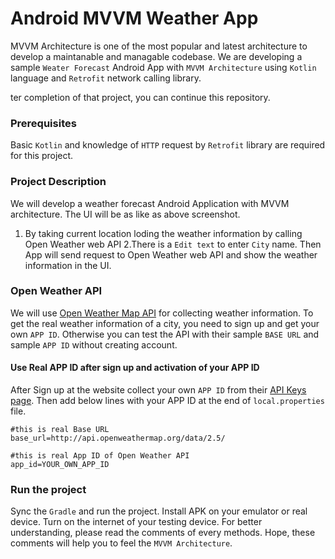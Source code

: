 # Android MVVM Weather App

MVVM Architecture is one of the most popular and latest architecture to develop a maintanable and managable codebase. We are developing a sample `Weater Forecast` Android App with `MVVM Architecture` using `Kotlin` language and `Retrofit` network calling library. 

ter completion of that project, you can continue this repository.





### Prerequisites
Basic `Kotlin` and knowledge of `HTTP` request by `Retrofit` library are required for this project. 
### Project Description
We will develop a weather forecast Android Application with MVVM architecture. The UI will be as like as above screenshot. 
1. By taking current location loding the weather information by calling Open Weather web API
2.There is a `Edit text` to enter `City` name.  Then App will send request to Open Weather web API and show the weather information in the UI.

### Open Weather API
We will use [Open Weather Map API](https://openweathermap.org/api) for collecting weather information. To get the real weather information of a city, you need to sign up and get your own `APP ID`. Otherwise you can test the API with their sample `BASE URL` and sample `APP ID` without creating account.




#### Use Real APP ID after sign up and activation of your APP ID
After Sign up at the website collect your own `APP ID` from their [API Keys page](https://home.openweathermap.org/api_keys). Then add below lines with your APP ID at the end of `local.properties` file.
```properties
#this is real Base URL
base_url=http://api.openweathermap.org/data/2.5/

#this is real App ID of Open Weather API
app_id=YOUR_OWN_APP_ID
```

### Run the project
Sync the `Gradle` and run the project. Install APK on your emulator or real device. Turn on the internet of your testing device. For better understanding, please read the comments of every methods. Hope, these comments will help you to feel the `MVVM Architecture`.

